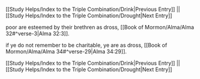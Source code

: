 [[Study Helps/Index to the Triple Combination/Drink|Previous Entry]]  ||  [[Study Helps/Index to the Triple Combination/Drought|Next Entry]]

 poor are esteemed by their brethren as dross, [[Book of Mormon/Alma/Alma 32#^verse-3|Alma 32:3]].

 if ye do not remember to be charitable, ye are as dross, [[Book of Mormon/Alma/Alma 34#^verse-29|Alma 34:29]].

[[Study Helps/Index to the Triple Combination/Drink|Previous Entry]]  ||  [[Study Helps/Index to the Triple Combination/Drought|Next Entry]]